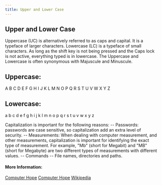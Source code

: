 ```yaml
---
title: Upper and Lower Case
---
```

## Upper and Lower Case
Uppercase (UC) is alternatively referred to as caps and capital. It is a typeface of larger characters. Lowercase (LC) is a typeface of small characters. As long as the shift key is not being pressed and the Caps lock is not active, everything typed is in lowercase. The Uppercase and Lowercase is often synonymous with Majuscule and Minuscule.

## Uppercase:
A B C D E F G H I J K L M N O P Q R S T U V W X Y Z
## Lowercase:
a b c d e f g h i j k l m n o p q r s t u v w x y z

Capitalization is important for the following reasons:
-- Passwords: passwords are case sensitive, so capitalization add an extra level of security.
-- Measurements: When dealing with computer measurement, and other measurements, capitalization is important for identifying the exact type of measurement. For example, "Mb" (short for Megabit) and "MB" (short for Megabyte) are two different types of measurements with different values.
-- Commands 
-- File names, directories and paths.
<!-- The article goes here, in GitHub-flavored Markdown. Feel free to add YouTube videos, images, and CodePen/JSBin embeds  -->

#### More Information:
<a href='https://www.computerhope.com/jargon/u/uppercase.htm'>Computer Hope</a>
<a href='https://www.computerhope.com/jargon/l/lowercas.htm'>Computer Hope</a>
<a href='https://en.m.wikipedia.org/wiki/Letter_case'>Wikipedia</a>
<!-- Please add any articles you think might be helpful to read before writing the article -->


